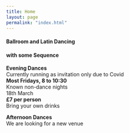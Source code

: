 ```yaml
---
title: Home
layout: page
permalink: "index.html"
---
```


<article class="grid_12 center-text">
<h4>Ballroom and Latin Dancing</h4>
<h4>with some Sequence</h4>
</article>

<article class="grid_6 center-text padded-bottom">
  <dl>
    <dt><strong></strong></dt>
<dt><strong>Evening Dances</strong></dt>
<dt>Currently running as invitation only due to Covid</dt>
<dt><strong>Most Fridays, 8 to 10:30</strong></dt>
<dt><strong></strong></dt>
<dt><strong></strong></dt> 
<dt><strong></strong></dt>
<dt>Known non-dance nights</dt>

<dt>18th March</dt>
<dt><strong></strong></dt>
<dt><strong></strong></dt> 
<dt><strong></strong></dt>
<dt><strong>£7 per person</strong></dt>
<dt>Bring your own drinks</dt>
  </dl>
</article>

<article class="grid_6 center-text padded-bottom">
    <dl>
      <dt><strong>Afternoon Dances</strong></dt>
    <dt>We are looking for a new venue</dt>   
<dt><strong></strong></dt>
<dt><strong></strong></dt>
<dt><strong></strong></dt>
   </dl>
</article>


<article class="grid_6 center-text padded-bottom">
<dl>
<dt><strong></strong></dt>
 <dt></dt>
</dl>
</article>



